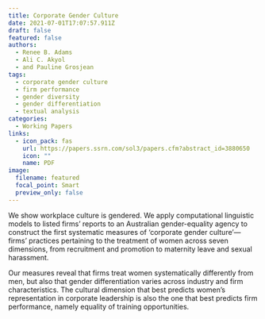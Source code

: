 ```yaml
---
title: Corporate Gender Culture
date: 2021-07-01T17:07:57.911Z
draft: false
featured: false
authors:
  - Renee B. Adams
  - Ali C. Akyol
  - and Pauline Grosjean
tags:
  - corporate gender culture
  - firm performance
  - gender diversity
  - gender differentiation
  - textual analysis
categories:
  - Working Papers
links:
  - icon_pack: fas
    url: https://papers.ssrn.com/sol3/papers.cfm?abstract_id=3880650
    icon: ""
    name: PDF
image:
  filename: featured
  focal_point: Smart
  preview_only: false
---
```

We show workplace culture is gendered. We apply computational linguistic models to listed firms’ reports to an Australian gender-equality agency to construct the first systematic measures of ‘corporate gender culture’—firms’ practices pertaining to the treatment of women across seven dimensions, from recruitment and promotion to maternity leave and sexual harassment.


Our measures reveal that firms treat women systematically differently from men, but also that gender differentiation varies across industry and firm characteristics. The cultural dimension that best predicts women’s representation in corporate leadership is also the one that best predicts firm performance, namely equality of training opportunities.
